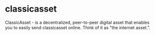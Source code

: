 # classicasset
ClassicAsset - is a decentralized, peer-to-peer digital asset that enables you to easily send classicasset online. Think of it as "the internet asset.".
